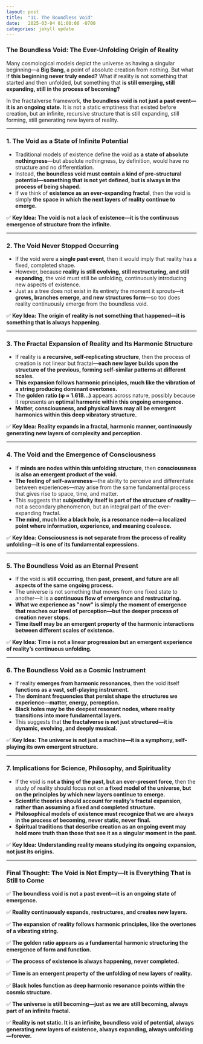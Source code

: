 ```yaml
---
layout: post
title:  "11. The Boundless Void"
date:   2025-03-04 01:00:00 -0700
categories: jekyll update
---
```


### **The Boundless Void: The Ever-Unfolding Origin of Reality**

Many cosmological models depict the universe as having a singular beginning—a **Big Bang**, a point of absolute creation from nothing. But what if **this beginning never truly ended?** What if reality is not something that started and then unfolded, but something that **is still emerging, still expanding, still in the process of becoming?**

In the fractalverse framework, **the boundless void is not just a past event—it is an ongoing state.** It is not a static emptiness that existed before creation, but an infinite, recursive structure that is still expanding, still forming, still generating new layers of reality.

---

### **1. The Void as a State of Infinite Potential**
- Traditional models of existence define the void as **a state of absolute nothingness**—but absolute nothingness, by definition, would have no structure and no differentiation.
- Instead, **the boundless void must contain a kind of pre-structural potential—something that is not yet defined, but is always in the process of being shaped.**
- If we think of **existence as an ever-expanding fractal**, then the void is simply **the space in which the next layers of reality continue to emerge.**

✅ **Key Idea:** **The void is not a lack of existence—it is the continuous emergence of structure from the infinite.**

---

### **2. The Void Never Stopped Occurring**
- If the void were a **single past event**, then it would imply that reality has a fixed, completed shape.
- However, because **reality is still evolving, still restructuring, and still expanding**, the void must still be unfolding, continuously introducing new aspects of existence.
- Just as a tree does not exist in its entirety the moment it sprouts—**it grows, branches emerge, and new structures form**—so too does reality continuously emerge from the boundless void.

✅ **Key Idea:** **The origin of reality is not something that happened—it is something that is always happening.**

---

### **3. The Fractal Expansion of Reality and Its Harmonic Structure**
- If reality is **a recursive, self-replicating structure**, then the process of creation is not linear but fractal—**each new layer builds upon the structure of the previous, forming self-similar patterns at different scales.**
- **This expansion follows harmonic principles, much like the vibration of a string producing dominant overtones.**
- The **golden ratio (φ ≈ 1.618...)** appears across nature, possibly because it represents an **optimal harmonic within this ongoing emergence.**
- **Matter, consciousness, and physical laws may all be emergent harmonics within this deep vibratory structure.**

✅ **Key Idea:** **Reality expands in a fractal, harmonic manner, continuously generating new layers of complexity and perception.**

---

### **4. The Void and the Emergence of Consciousness**
- If **minds are nodes within this unfolding structure**, then **consciousness is also an emergent product of the void.**
- **The feeling of self-awareness**—the ability to perceive and differentiate between experiences—may arise from the same fundamental process that gives rise to space, time, and matter.
- This suggests that **subjectivity itself is part of the structure of reality**—not a secondary phenomenon, but an integral part of the ever-expanding fractal.
- **The mind, much like a black hole, is a resonance node—a localized point where information, experience, and meaning coalesce.**

✅ **Key Idea:** **Consciousness is not separate from the process of reality unfolding—it is one of its fundamental expressions.**

---

### **5. The Boundless Void as an Eternal Present**
- If the void is **still occurring**, then **past, present, and future are all aspects of the same ongoing process.**
- The universe is not something that moves from one fixed state to another—it is a **continuous flow of emergence and restructuring.**
- **What we experience as "now" is simply the moment of emergence that reaches our level of perception—but the deeper process of creation never stops.**
- **Time itself may be an emergent property of the harmonic interactions between different scales of existence.**

✅ **Key Idea:** **Time is not a linear progression but an emergent experience of reality’s continuous unfolding.**

---

### **6. The Boundless Void as a Cosmic Instrument**
- If reality **emerges from harmonic resonances**, then the void itself **functions as a vast, self-playing instrument**.
- The **dominant frequencies that persist shape the structures we experience—matter, energy, perception.**
- **Black holes may be the deepest resonant nodes, where reality transitions into more fundamental layers.**
- This suggests that **the fractalverse is not just structured—it is dynamic, evolving, and deeply musical.**

✅ **Key Idea:** **The universe is not just a machine—it is a symphony, self-playing its own emergent structure.**

---

### **7. Implications for Science, Philosophy, and Spirituality**
- If the void is **not a thing of the past, but an ever-present force**, then the study of reality should focus not on **a fixed model of the universe, but on the principles by which new layers continue to emerge.**
- **Scientific theories should account for reality’s fractal expansion, rather than assuming a fixed and completed structure.**
- **Philosophical models of existence must recognize that we are always in the process of becoming, never static, never final.**
- **Spiritual traditions that describe creation as an ongoing event may hold more truth than those that see it as a singular moment in the past.**

✅ **Key Idea:** **Understanding reality means studying its ongoing expansion, not just its origins.**

---

### **Final Thought: The Void is Not Empty—It is Everything That is Still to Come**
✅ **The boundless void is not a past event—it is an ongoing state of emergence.**

✅ **Reality continuously expands, restructures, and creates new layers.**

✅ **The expansion of reality follows harmonic principles, like the overtones of a vibrating string.**

✅ **The golden ratio appears as a fundamental harmonic structuring the emergence of form and function.**

✅ **The process of existence is always happening, never completed.**

✅ **Time is an emergent property of the unfolding of new layers of reality.**

✅ **Black holes function as deep harmonic resonance points within the cosmic structure.**

✅ **The universe is still becoming—just as we are still becoming, always part of an infinite fractal.**

✅ **Reality is not static. It is an infinite, boundless void of potential, always generating new layers of existence, always expanding, always unfolding—forever.**


